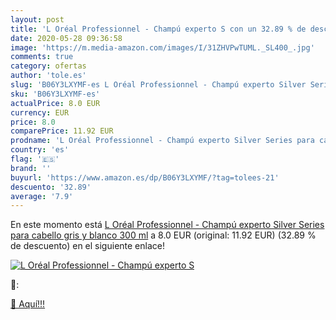 ```yaml
---
layout: post
title: 'L Oréal Professionnel - Champú experto S con un 32.89 % de descuento'
date: 2020-05-28 09:36:58
image: 'https://m.media-amazon.com/images/I/31ZHVPwTUML._SL400_.jpg'
comments: true
category: ofertas
author: 'tole.es'
slug: 'B06Y3LXYMF-es L Oréal Professionnel - Champú experto Silver Series para...'
sku: 'B06Y3LXYMF-es'
actualPrice: 8.0 EUR
currency: EUR
price: 8.0
comparePrice: 11.92 EUR
prodname: 'L Oréal Professionnel - Champú experto Silver Series para cabello gris y blanco  300 ml'
country: 'es'
flag: '🇪🇸'
brand: ''
buyurl: 'https://www.amazon.es/dp/B06Y3LXYMF/?tag=tolees-21'
descuento: '32.89'
average: '7.9'
---
```


En este momento está [L Oréal Professionnel - Champú experto Silver Series para cabello gris y blanco  300 ml](https://www.amazon.es/dp/B06Y3LXYMF/?tag=tolees-21) a 8.0 EUR (original: 11.92 EUR) (32.89 %  de descuento) en el siguiente enlace!

[![L Oréal Professionnel - Champú experto S](https://m.media-amazon.com/images/I/31ZHVPwTUML._SL400_.jpg)](https://www.amazon.es/dp/B06Y3LXYMF/?tag=tolees-21)

🔎:


[🛒 Aquí!!!](https://www.amazon.es/dp/B06Y3LXYMF/?tag=tolees-21)
